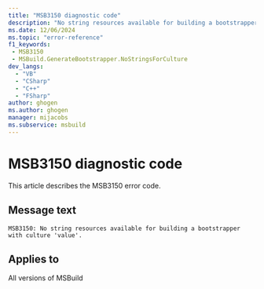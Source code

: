 ```yaml
---
title: "MSB3150 diagnostic code"
description: "No string resources available for building a bootstrapper with culture 'value'."
ms.date: 12/06/2024
ms.topic: "error-reference"
f1_keywords:
 - MSB3150
 - MSBuild.GenerateBootstrapper.NoStringsForCulture
dev_langs:
  - "VB"
  - "CSharp"
  - "C++"
  - "FSharp"
author: ghogen
ms.author: ghogen
manager: mijacobs
ms.subservice: msbuild
---
```


# MSB3150 diagnostic code

<!-- :::ErrorDefinitionDescription::: -->
<!-- :::editable-content name="introDescription"::: -->
This article describes the MSB3150 error code.
<!-- :::editable-content-end::: -->

## Message text

```output
MSB3150: No string resources available for building a bootstrapper with culture 'value'.
```

<!-- :::editable-content name="postOutputDescription"::: -->
<!--
{StrBegin="MSB3150: "}
-->
<!-- :::editable-content-end::: -->
<!-- :::ErrorDefinitionDescription-end::: -->

## Applies to

All versions of MSBuild
